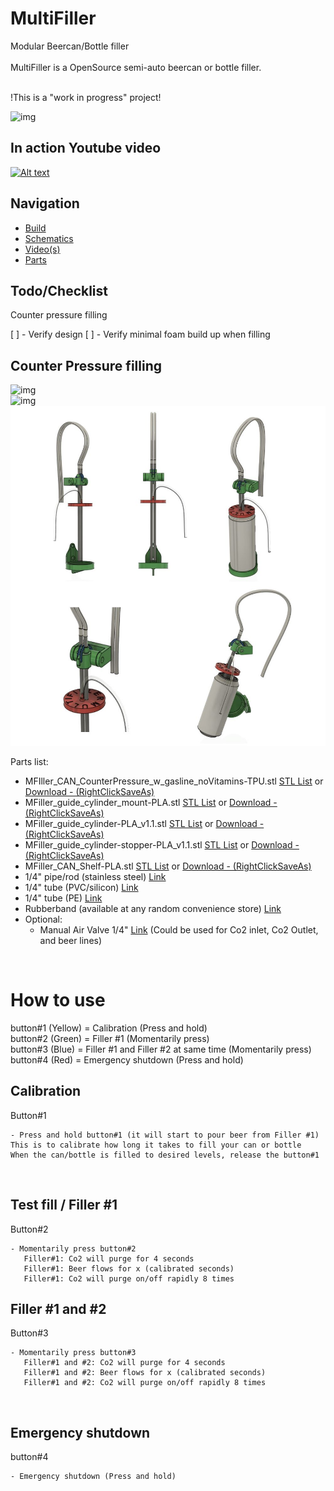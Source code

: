 # MultiFiller
Modular Beercan/Bottle filler </br></br>
MultiFiller is a OpenSource semi-auto beercan or bottle filler.</br></br>

!This is a "work in progress" project!

![img](https://github.com/tedelm/MultiFiller/blob/main/img/mockup.png)

## In action Youtube video
[![Alt text](https://img.youtube.com/vi/LUoDoRMrJUI/0.jpg)](https://youtu.be/LUoDoRMrJUI)


## Navigation 

* [Build](https://github.com/tedelm/MultiFiller/blob/main/Build/README.md)
* [Schematics](https://github.com/tedelm/MultiFiller/blob/main/Schematics/README.md)
* [Video(s)](https://youtu.be/LUoDoRMrJUI)
* [Parts](https://github.com/tedelm/MultiFiller/blob/main/Parts/readme.md)

## Todo/Checklist

Counter pressure filling

[ ] - Verify design
[ ] - Verify minimal foam build up when filling

## Counter Pressure filling

![img](https://github.com/tedelm/MultiFiller/blob/main/img/mfiller_mockUp_counterpressure_06.JPG)</br>
![img](https://github.com/tedelm/MultiFiller/blob/main/img/mfiller_mockUp_counterpressure_07.JPG)</br>
![img](https://github.com/tedelm/MultiFiller/blob/main/img/mfiller_mockUp_counterpressure_assemble.JPG)</br>

Parts list:
- MFIller_CAN_CounterPressure_w_gasline_noVitamins-TPU.stl [STL List](https://github.com/tedelm/MultiFiller/tree/main/stl) or [Download - (RightClickSaveAs)](https://github.com/tedelm/MultiFiller/blob/main/stl/MFIller_CAN_CounterPressure_w_gasline_noVitamins-TPU.stl)
- MFiller_guide_cylinder_mount-PLA.stl  [STL List](https://github.com/tedelm/MultiFiller/tree/main/stl) or [Download - (RightClickSaveAs)](https://github.com/tedelm/MultiFiller/blob/main/stl/MFiller_guide_cylinder_mount-PLA.stl)
- MFiller_guide_cylinder-PLA_v1.1.stl  [STL List](https://github.com/tedelm/MultiFiller/tree/main/stl) or [Download - (RightClickSaveAs)](https://github.com/tedelm/MultiFiller/blob/main/stl/MFiller_guide_cylinder-PLA_v1.1.stl)
- MFiller_guide_cylinder-stopper-PLA_v1.1.stl   [STL List](https://github.com/tedelm/MultiFiller/tree/main/stl) or [Download - (RightClickSaveAs)](https://github.com/tedelm/MultiFiller/blob/main/stl/MFiller_guide_cylinder-stopper-PLA_v1.1.stl)
- MFiller_CAN_Shelf-PLA.stl    [STL List](https://github.com/tedelm/MultiFiller/tree/main/stl) or [Download - (RightClickSaveAs)](https://github.com/tedelm/MultiFiller/blob/main/stl/MFiller_CAN_Shelf-PLA.stl)
- 1/4" pipe/rod (stainless steel) [Link](https://www.maskindelen.se/product/rostfritt-ror-6x1)
- 1/4" tube (PVC/silicon) [Link](https://akvarieimporten.se/tillbehor/luftslang/pvc-luftslang-46-mm-transparent)
- 1/4" tube (PE) [Link](https://shop.humle.se/utrustning/slang/polyeten-pe/pe-slang-neutral-14-yd-per-meter)
- Rubberband (available at any random convenience store) [Link](https://www.clasohlson.com/se/Gummiband/p/Pr342290016)
- Optional:
    - Manual Air Valve 1/4" [Link](https://akvarieimporten.se/tillbehor/kopplingar-syresten/luftkran-i-plast-1-vags-for-luftslang-46-mm) (Could be used for Co2 inlet, Co2 Outlet, and beer lines)


</br>

# How to use
button#1 (Yellow) = Calibration (Press and hold)</br>
button#2 (Green)  = Filler #1 (Momentarily press)</br>
button#3 (Blue)   = Filler #1 and Filler #2 at same time (Momentarily press)</br>
button#4 (Red)    = Emergency shutdown (Press and hold)</br>

## Calibration
Button#1

    - Press and hold button#1 (it will start to pour beer from Filler #1)
    This is to calibrate how long it takes to fill your can or bottle
    When the can/bottle is filled to desired levels, release the button#1

</br>

## Test fill / Filler #1 
Button#2

    - Momentarily press button#2
       Filler#1: Co2 will purge for 4 seconds
       Filler#1: Beer flows for x (calibrated seconds)
       Filler#1: Co2 will purge on/off rapidly 8 times

## Filler #1 and #2
Button#3

    - Momentarily press button#3
       Filler#1 and #2: Co2 will purge for 4 seconds
       Filler#1 and #2: Beer flows for x (calibrated seconds)
       Filler#1 and #2: Co2 will purge on/off rapidly 8 times

</br>

## Emergency shutdown
button#4

    - Emergency shutdown (Press and hold)

</br>
